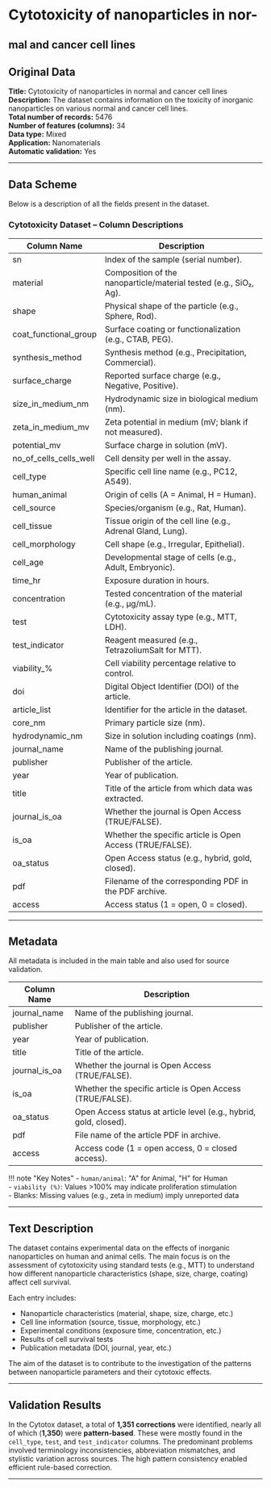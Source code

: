 # Cytotoxicity of nanoparticles in nor-
mal and cancer cell lines
---


## Original Data

**Title:** Cytotoxicity of nanoparticles in normal and cancer cell lines  
**Description:** The dataset contains information on the toxicity of inorganic nanoparticles on various normal and cancer cell lines.  
**Total number of records:** 5476  
**Number of features (columns):** 34  
**Data type:** Mixed  
**Application:** Nanomaterials  
**Automatic validation:** Yes

---

## Data Scheme

Below is a description of all the fields present in the dataset.

### Cytotoxicity Dataset – Column Descriptions

| **Column Name**             | **Description**                                                                 |
|----------------------------|---------------------------------------------------------------------------------|
| sn                         | Index of the sample (serial number).                                           |
| material                   | Composition of the nanoparticle/material tested (e.g., SiO₂, Ag).              |
| shape                      | Physical shape of the particle (e.g., Sphere, Rod).                            |
| coat_functional_group      | Surface coating or functionalization (e.g., CTAB, PEG).                        |
| synthesis_method           | Synthesis method (e.g., Precipitation, Commercial).                            |
| surface_charge             | Reported surface charge (e.g., Negative, Positive).                            |
| size_in_medium_nm          | Hydrodynamic size in biological medium (nm).                                   |
| zeta_in_medium_mv          | Zeta potential in medium (mV; blank if not measured).                          |
| potential_mv               | Surface charge in solution (mV).                                               |
| no_of_cells_cells_well     | Cell density per well in the assay.                                            |
| cell_type                  | Specific cell line name (e.g., PC12, A549).                                    |
| human_animal               | Origin of cells (A = Animal, H = Human).                                       |
| cell_source                | Species/organism (e.g., Rat, Human).                                           |
| cell_tissue                | Tissue origin of the cell line (e.g., Adrenal Gland, Lung).                    |
| cell_morphology            | Cell shape (e.g., Irregular, Epithelial).                                      |
| cell_age                   | Developmental stage of cells (e.g., Adult, Embryonic).                         |
| time_hr                    | Exposure duration in hours.                                                    |
| concentration              | Tested concentration of the material (e.g., µg/mL).                            |
| test                       | Cytotoxicity assay type (e.g., MTT, LDH).                                      |
| test_indicator             | Reagent measured (e.g., TetrazoliumSalt for MTT).                              |
| viability_%                | Cell viability percentage relative to control.                                 |
| doi                        | Digital Object Identifier (DOI) of the article.                                |
| article_list               | Identifier for the article in the dataset.                                     |
| core_nm                    | Primary particle size (nm).                                                    |
| hydrodynamic_nm            | Size in solution including coatings (nm).                                      |
| journal_name               | Name of the publishing journal.                                                |
| publisher                  | Publisher of the article.                                                      |
| year                       | Year of publication.                                                           |
| title                      | Title of the article from which data was extracted.                            |
| journal_is_oa             | Whether the journal is Open Access (TRUE/FALSE).                               |
| is_oa                     | Whether the specific article is Open Access (TRUE/FALSE).                      |
| oa_status                 | Open Access status (e.g., hybrid, gold, closed).                               |
| pdf                        | Filename of the corresponding PDF in the PDF archive.                         |
| access                     | Access status (1 = open, 0 = closed).                                          |

---

## Metadata

All metadata is included in the main table and also used for source validation.

| **Column Name**   | **Description**                                                            |
|------------------|----------------------------------------------------------------------------|
| journal_name     | Name of the publishing journal.                                            |
| publisher        | Publisher of the article.                                                  |
| year             | Year of publication.                                                       |
| title            | Title of the article.                                                      |
| journal_is_oa    | Whether the journal is Open Access (TRUE/FALSE).                           |
| is_oa            | Whether the specific article is Open Access (TRUE/FALSE).                  |
| oa_status        | Open Access status at article level (e.g., hybrid, gold, closed).          |
| pdf              | File name of the article PDF in archive.                                   |
| access           | Access code (1 = open access, 0 = closed access).                          |

!!! note "Key Notes"
    - `human/animal`: "A" for Animal, "H" for Human  
    - `viability (%)`: Values >100% may indicate proliferation stimulation  
    - Blanks: Missing values (e.g., zeta in medium) imply unreported data  

---

## Text Description

The dataset contains experimental data on the effects of inorganic nanoparticles on human and animal cells. The main focus is on the assessment of cytotoxicity using standard tests (e.g., MTT) to understand how different nanoparticle characteristics (shape, size, charge, coating) affect cell survival.

Each entry includes:

- Nanoparticle characteristics (material, shape, size, charge, etc.)
- Cell line information (source, tissue, morphology, etc.)
- Experimental conditions (exposure time, concentration, etc.)
- Results of cell survival tests
- Publication metadata (DOI, journal, year, etc.)

The aim of the dataset is to contribute to the investigation of the patterns between nanoparticle parameters and their cytotoxic effects.

---

## Validation Results

In the Cytotox dataset, a total of **1,351 corrections** were identified, nearly all of which (**1,350**) were **pattern-based**. 
These were mostly found in the `cell_type`, `test`, and `test_indicator` columns. 
The predominant problems involved terminology inconsistencies, abbreviation mismatches, and stylistic variation across sources. 
The high pattern consistency enabled efficient rule-based correction.



---
